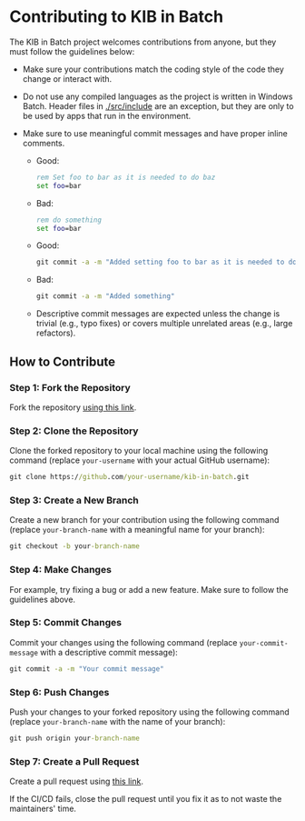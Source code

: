 # Contributing to KIB in Batch

The KIB in Batch project welcomes contributions from anyone, but they must follow the guidelines below:

* Make sure your contributions match the coding style of the code they change or interact with.
* Do not use any compiled languages as the project is written in Windows Batch. Header files in [./src/include](./src/include/) are an exception, but they are only to be used by apps that run in the environment.
* Make sure to use meaningful commit messages and have proper inline comments.

  * Good:

    ```bat
    rem Set foo to bar as it is needed to do baz
    set foo=bar
    ```

  * Bad:

    ```bat
    rem do something
    set foo=bar
    ```
  
  * Good:

    ```bat
    git commit -a -m "Added setting foo to bar as it is needed to do baz"
    ```
  
  * Bad:

    ```bat
    git commit -a -m "Added something"
    ```

  * Descriptive commit messages are expected unless the change is trivial (e.g., typo fixes) or covers multiple unrelated areas (e.g., large refactors).

## How to Contribute

### Step 1: Fork the Repository

Fork the repository [using this link](https://github.com/Kali-in-Batch/kib-in-batch/fork).

### Step 2: Clone the Repository

Clone the forked repository to your local machine using the following command (replace `your-username` with your actual GitHub username):

```bat
git clone https://github.com/your-username/kib-in-batch.git
```

### Step 3: Create a New Branch

Create a new branch for your contribution using the following command (replace `your-branch-name` with a meaningful name for your branch):

```bat
git checkout -b your-branch-name
```

### Step 4: Make Changes

For example, try fixing a bug or add a new feature. Make sure to follow the guidelines above.

### Step 5: Commit Changes

Commit your changes using the following command (replace `your-commit-message` with a descriptive commit message):

```bat
git commit -a -m "Your commit message"
```

### Step 6: Push Changes

Push your changes to your forked repository using the following command (replace `your-branch-name` with the name of your branch):

```bat
git push origin your-branch-name
```

### Step 7: Create a Pull Request

Create a pull request using [this link](https://github.com/Kali-in-Batch/kib-in-batch/compare).

If the CI/CD fails, close the pull request until you fix it as to not waste the maintainers' time.
